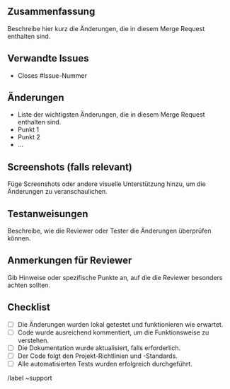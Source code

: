## Zusammenfassung

Beschreibe hier kurz die Änderungen, die in diesem Merge Request enthalten sind.

## Verwandte Issues

- Closes #Issue-Nummer

## Änderungen

- Liste der wichtigsten Änderungen, die in diesem Merge Request enthalten sind.
- Punkt 1
- Punkt 2
- ...

## Screenshots (falls relevant)

Füge Screenshots oder andere visuelle Unterstützung hinzu, um die Änderungen zu veranschaulichen.

## Testanweisungen

Beschreibe, wie die Reviewer oder Tester die Änderungen überprüfen können.

## Anmerkungen für Reviewer

Gib Hinweise oder spezifische Punkte an, auf die die Reviewer besonders achten sollten.

## Checklist

- [ ] Die Änderungen wurden lokal getestet und funktionieren wie erwartet.
- [ ] Code wurde ausreichend kommentiert, um die Funktionsweise zu verstehen.
- [ ] Die Dokumentation wurde aktualisiert, falls erforderlich.
- [ ] Der Code folgt den Projekt-Richtlinien und -Standards.
- [ ] Alle automatisierten Tests wurden erfolgreich durchgeführt.

/label ~support